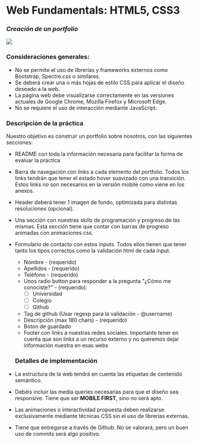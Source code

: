 # Web Fundamentals: HTML5, CSS3
### _Creación de un portfolio_

![](https://cdn-icons-png.flaticon.com/128/774/774469.png)



### Consideraciones generales:

- No se permite el uso de librerías y frameworks externos como Bootstrap, Spectre.css o similares.
- Se deberá crear una o más hojas de estilo CSS para aplicar el diseño deseado a la web.
- La página web debe visualizarse correctamente en las versiones actuales de Google Chrome, Mozilla Firefox y Microsoft       Edge.
- No se requiere el uso de interacción mediante JavaScript.



### Descripción de la práctica

Nuestro objetivo es construir un portfolio sobre nosotros, con las siguientes secciones:
- README con toda la información necesaria para facilitar la forma de evaluar la práctica
- Barra de navegación con links a cada elemento del portfolio. Todos los links tendrán que tener el estado hover suavizado    con una transición. Estos links no son necesarios en la versión mobile como viene en los anexos.
- Header deberá tener 1 imagen de fondo, optimizada para distintas resoluciones (opcional).
- Una sección con nuestras skills de programación y progreso de las mismas. Esta sección tiene que contar con barras de       progreso animadas con animaciones css.
 
- Formulario de contacto con estos inputs. Todos ellos tienen que tener tanto los tipos correctos como la validación html
  de cada input.

    - Nombre - (requerido)
    - Apellidos - (requerido)
    - Teléfono - (requerido)
    - Unos radio button para responder a la pregunta "¿Cómo me conociste?" - (requerido):
         - [ ] Universidad
         - [ ] Colegio
         - [ ] Github 
        
    - Tag de github (Usar regexp para la validación - @username)
    - Descripción (max 180 chars) - (requerido)
    - Boton de guardado
    - Footer con links a nuestras redes sociales. Importante tener en cuenta que son links a un recurso externo y no queremos dejar información nuestra en esas webs

    ### Detalles de implementación

- La estructura de la web tendrá en cuenta las etiquetas de contenido semántico.
- Debéis incluir las media queries necesarias para que el diseño sea responsive. Tiene que ser **MOBILE FIRST**, sino no será
  apto.
- Las animaciones o interactividad propuesta deben realizarse exclusivamente mediante técnicas CSS sin el uso de librerías 
    externas.
- Tiene que entregarse a través de Github. No se valorará, pero un buen uso de commits será algo positivo.
